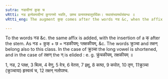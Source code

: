 ```yaml
---
sutra: नडादीनां कुक् च
vRtti: नड इत्येवमादीनां कुगागमो भवति, छश्च प्रत्ययश्चातुरर्थिकः। यथासंभवमर्थसंबन्धः ॥
vRtti_eng: The augment कुक् comes after the words नड &c, when the affix छ follows in the above four senses.

---
```

To the words नड &c. the same affix is added, with the insertion of a क् after the stem. As नड + कुक् + छ = नडकीयम्; प्लक्षकीयम्, &c.
The words क्रुञ्चा and तक्षन् belong also to this class. In the case of क्रुञ्चा the long vowel is shortened, and in the case of तक्षन् the न् is elided : e. g. क्रुंचकीयम्, तक्षकीयम् ॥

1, नड, 2 प्लक्ष, 3 बिल्व, 4 वेणु, 5 वेत्र, 6 वेतस, 7 इक्षु, 8 काष्ठ, 9 कपोत, 10 तृण, 11क्रुञ्चा (क्रुञ्चाया) हृस्वत्वं च, 12 तक्षन् नलोपश्च.